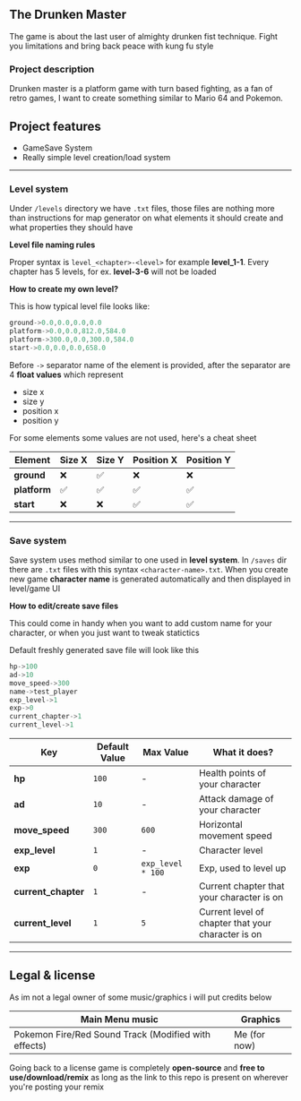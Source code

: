 ## The Drunken Master
The game is about the last user of almighty drunken fist technique. Fight you limitations and bring back peace with kung fu style

### Project description
Drunken master is a platform game with turn based fighting, as a fan of retro games, I want to create something similar to Mario 64 and Pokemon.

## Project features
- GameSave System
- Really simple level creation/load system

---

### Level system
Under `/levels` directory we have `.txt` files, those files are nothing more than instructions for map generator on what elements it should create and what properties they should have

**Level file naming rules**

Proper syntax is `level_<chapter>-<level>` for example **level_1-1**. Every chapter has 5 levels, for ex. **level-3-6** will not be loaded

**How to create my own level?**

This is how typical level file looks like:
```cpp
ground->0.0,0.0,0.0,0.0
platform->0.0,0.0,812.0,584.0
platform->300.0,0.0,300.0,584.0
start->0.0,0.0,0.0,658.0
```
Before `->` separator name of the element is provided, after the separator are 4 **float values** which represent
- size x
- size y
- position x
- position y

For some elements some values are not used, here's a cheat sheet

| Element | Size X | Size Y | Position X | Position Y |
| ------- | ----- | ----- | --------- | --------- |
| **ground** | ❌ | ✅ | ❌ | ❌ |
| **platform** | ✅ | ✅ | ✅ | ✅ |
| **start** | ❌ | ❌ | ✅ | ✅ |

---

### Save system
Save system uses method similar to one used in **level system**. In `/saves` dir there are `.txt` files with this syntax `<character-name>.txt`. When you create new game **character name** is generated automatically and then displayed in level/game UI

**How to edit/create save files**

This could come in handy when you want to add custom name for your character, or when you just want to tweak statictics

Default freshly generated save file will look like this
```cpp
hp->100
ad->10
move_speed->300
name->test_player
exp_level->1
exp->0
current_chapter->1
current_level->1
```

| Key | Default Value | Max Value | What it does? |
| --- | ------------- | --------- | ------------- |
| **hp** | ` 100 ` | - | Health points of your character |
| **ad** | ` 10 ` | - | Attack damage of your character |
| **move_speed** | ` 300 ` | ` 600 ` | Horizontal movement speed |
| **exp_level** | ` 1 ` | - | Character level |
| **exp** | ` 0 ` | ` exp_level * 100 ` | Exp, used to level up |
| **current_chapter** | `1` | - | Current chapter that your character is on |
| **current_level** | ` 1 ` | ` 5 ` | Current level of chapter that your character is on |

---

## Legal & license
As im not a legal owner of some music/graphics i will put credits below

| Main Menu music                                      | Graphics        |
| ---------------------------------------------------- | --------------- |
| Pokemon Fire/Red Sound Track (Modified with effects) | Me (for now)    |

Going back to a license game is completely **open-source** and **free to use/download/remix** as long as the link to this repo is present on wherever you're posting your remix

